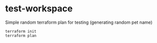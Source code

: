 # test-workspace

Simple random terraform plan for testing (generating random pet name)

```
terraform init
terraform plan
```
